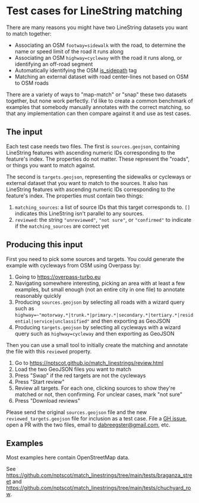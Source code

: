 # Test cases for LineString matching

There are many reasons you might have two LineString datasets you want to match together:

- Associating an OSM `footway=sidewalk` with the road, to determine the name or speed limit of the road it runs along
- Associating an OSM `highway=cycleway` with the road it runs along, or identifying an off-road segment
- Automatically identifying the OSM [is_sidepath](https://wiki.openstreetmap.org/wiki/Proposal:Key:is_sidepath) tag
- Matching an external dataset with road center-lines not based on OSM to OSM roads

There are a variety of ways to "map-match" or "snap" these two datasets together, but none work perfectly. I'd like to create a common benchmark of examples that somebody manually annotates with the correct matching, so that any implementation can then compare against it and use as test cases.

## The input

Each test case needs two files. The first is `sources.geojson`, containing LineString features with ascending numeric IDs corresponding to the feature's index. The properties do not matter. These represent the "roads", or things you want to match against.

The second is `targets.geojson`, representing the sidewalks or cycleways or external dataset that you want to match to the sources. It also has LineString features with ascending numeric IDs corresponding to the feature's index. The properties must contain two things:

1) `matching_sources`: a list of source IDs that this target corresponds to. `[]` indicates this LineString isn't parallel to any sources.
2) `reviewed`: the string `"unreviewed"`, `"not sure"`, or `"confirmed"` to indicate if the `matching_sources` are correct yet

## Producing this input

First you need to pick some sources and targets. You could generate the example with cycleways from OSM using Overpass by:

1) Going to <https://overpass-turbo.eu>
2) Navigating somewhere interesting, picking an area with at least a few examples, but small enough (not an entire city in one file) to annotate reasonably quickly
3) Producing `sources.geojson` by selecting all roads with a wizard query such as `highway=~"motorway.*|trunk.*|primary.*|secondary.*|tertiary.*|residential|service|unclassified"` and then exporting as GeoJSON
4) Producing `targets.geojson` by selecting all cycleways with a wizard query such as `highway=cycleway` and then exporting as GeoJSON

Then you can use a small tool to initially create the matching and annotate the file with this `reviewed` property.

1) Go to <https://nptscot.github.io/match_linestrings/review.html>
2) Load the two GeoJSON files you want to match
3) Press "Swap" if the red targets are not the cycleways
4) Press "Start review"
5) Review all targets. For each one, clicking sources to show they're matched or not, then confirming. For unclear cases, mark "not sure"
6) Press "Download reviews"

Please send the original `sources.geojson` file and the new `reviewed_targets.geojson` file for inclusion as a test case. File a [GH issue](https://github.com/nptscot/match_linestrings/issues/new), open a PR with the two files, email to <dabreegster@gmail.com>, etc.

## Examples

Most examples here contain OpenStreetMap data.

See <https://github.com/nptscot/match_linestrings/tree/main/tests/braganza_street> and <https://github.com/nptscot/match_linestrings/tree/main/tests/chuchyard_row>.
